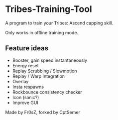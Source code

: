 Tribes-Training-Tool
====================

A program to train your Tribes: Ascend capping skill.

Only works in offline training mode.

## Feature ideas
- Booster, gain speed instantaneously
- Energy reset
- Replay Scrubbing / Slowmotion
- Replay / Warp Integration
- Overlay
- Insta respawns
- Rockbounce consistency checker
- Icon (sanic?)
- Improve GUI

Made by Fr0sZ, forked by CptSemer